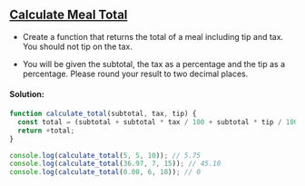 ## [Calculate Meal Total](https://www.codewars.com/kata/58545549b45c01ccab00058c)

- Create a function that returns the total of a meal including tip and tax. You should not tip on the tax.

- You will be given the subtotal, the tax as a percentage and the tip as a percentage. Please round your result to two decimal places.

#### Solution:

```js
function calculate_total(subtotal, tax, tip) {
  const total = (subtotal + subtotal * tax / 100 + subtotal * tip / 100).toFixed(2);
  return +total; 
}

console.log(calculate_total(5, 5, 10)); // 5.75
console.log(calculate_total(36.97, 7, 15)); // 45.10
console.log(calculate_total(0.00, 6, 18)); // 0
```
